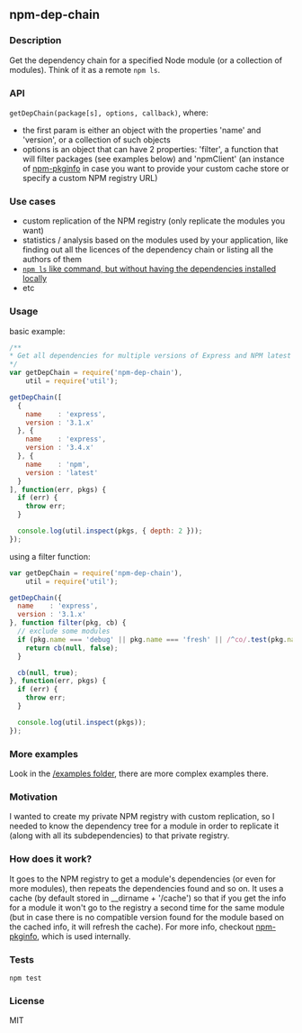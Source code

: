 ## npm-dep-chain

### Description

Get the dependency chain for a specified Node module (or a collection of modules). Think of it as a remote `npm ls`.

### API

`getDepChain(package[s], options, callback)`, where:

- the first param is either an object with the properties 'name' and 'version', or a collection of such objects
- options is an object that can have 2 properties: 'filter', a function that will filter packages (see examples below) and 'npmClient' (an instance of [npm-pkginfo](https://github.com/alessioalex/npm-pkginfo) in case you want to provide your custom cache store or specify a custom NPM registry URL)

### Use cases

- custom replication of the NPM registry (only replicate the modules you want)
- statistics / analysis based on the modules used by your application, like finding out all the licences of the dependency chain
or listing all the authors of them
- [`npm ls` like command, but without having the dependencies installed locally](examples/ls-tree.js)
- etc

### Usage

basic example:
```js
/**
* Get all dependencies for multiple versions of Express and NPM latest
*/
var getDepChain = require('npm-dep-chain'),
    util = require('util');

getDepChain([
  {
    name    : 'express',
    version : '3.1.x'
  }, {
    name    : 'express',
    version : '3.4.x'
  }, {
    name    : 'npm',
    version : 'latest'
  }
], function(err, pkgs) {
  if (err) {
    throw err;
  }

  console.log(util.inspect(pkgs, { depth: 2 }));
});
```

using a filter function:
```js
var getDepChain = require('npm-dep-chain'),
    util = require('util');

getDepChain({
  name    : 'express',
  version : '3.1.x'
}, function filter(pkg, cb) {
  // exclude some modules
  if (pkg.name === 'debug' || pkg.name === 'fresh' || /^co/.test(pkg.name)) {
    return cb(null, false);
  }

  cb(null, true);
}, function(err, pkgs) {
  if (err) {
    throw err;
  }

  console.log(util.inspect(pkgs));
});
```

### More examples

Look in the [/examples folder](/examples), there are more complex examples there.

### Motivation

I wanted to create my private NPM registry with custom replication, so I needed to know the dependency tree for a module in order to replicate it (along with all its subdependencies) to that private registry.

### How does it work?

It goes to the NPM registry to get a module's dependencies (or even for more modules), then repeats the dependencies found and so on. It uses a cache (by default stored in __dirname + '/cache') so that if you get the info for a module it won't go to the registry a second time for the same module (but in case there is no compatible version found for the module based on the cached info, it will refresh the cache). For more info, checkout [npm-pkginfo](https://github.com/alessioalex/npm-pkginfo), which is used internally.

### Tests

`npm test`

### License

MIT
